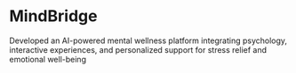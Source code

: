 # MindBridge
Developed an AI-powered mental wellness platform integrating psychology, interactive experiences, and personalized support for stress relief and emotional well-being
